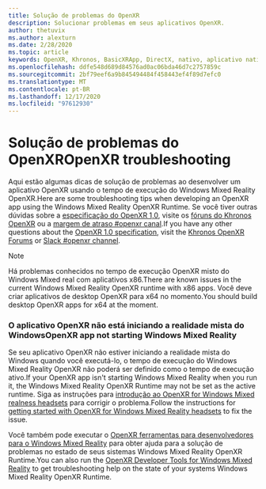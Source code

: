```yaml
---
title: Solução de problemas do OpenXR
description: Solucionar problemas em seus aplicativos OpenXR.
author: thetuvix
ms.author: alexturn
ms.date: 2/28/2020
ms.topic: article
keywords: OpenXR, Khronos, BasicXRApp, DirectX, nativo, aplicativo nativo, mecanismo personalizado, middleware, solução de problemas
ms.openlocfilehash: ddfe548d689d84576ad0ac06bda46d7c2757859c
ms.sourcegitcommit: 2bf79eef6a9b845494484f458443ef4f89d7efc0
ms.translationtype: MT
ms.contentlocale: pt-BR
ms.lasthandoff: 12/17/2020
ms.locfileid: "97612930"
---
```

# <a name="openxr-troubleshooting"></a><span data-ttu-id="40b27-104">Solução de problemas do OpenXR</span><span class="sxs-lookup"><span data-stu-id="40b27-104">OpenXR troubleshooting</span></span>

<span data-ttu-id="40b27-105">Aqui estão algumas dicas de solução de problemas ao desenvolver um aplicativo OpenXR usando o tempo de execução do Windows Mixed Reality OpenXR.</span><span class="sxs-lookup"><span data-stu-id="40b27-105">Here are some troubleshooting tips when developing an OpenXR app using the Windows Mixed Reality OpenXR Runtime.</span></span>  <span data-ttu-id="40b27-106">Se você tiver outras dúvidas sobre a <a href="https://www.khronos.org/registry/OpenXR/specs/1.0/html/xrspec.html" target="_blank">especificação do OpenXR 1,0</a>, visite os <a href="https://community.khronos.org/c/openxr" target="_blank">fóruns do Khronos OpenXR</a> ou a <a href="https://khr.io/slack" target="_blank">margem de atraso #openxr canal</a>.</span><span class="sxs-lookup"><span data-stu-id="40b27-106">If you have any other questions about the <a href="https://www.khronos.org/registry/OpenXR/specs/1.0/html/xrspec.html" target="_blank">OpenXR 1.0 specification</a>, visit the <a href="https://community.khronos.org/c/openxr" target="_blank">Khronos OpenXR Forums</a> or <a href="https://khr.io/slack" target="_blank">Slack #openxr channel</a>.</span></span>

>[!NOTE]
><span data-ttu-id="40b27-107">Há problemas conhecidos no tempo de execução OpenXR misto do Windows Mixed real com aplicativos x86.</span><span class="sxs-lookup"><span data-stu-id="40b27-107">There are known issues in the current Windows Mixed Reality OpenXR runtime with x86 apps.</span></span>  <span data-ttu-id="40b27-108">Você deve criar aplicativos de desktop OpenXR para x64 no momento.</span><span class="sxs-lookup"><span data-stu-id="40b27-108">You should build desktop OpenXR apps for x64 at the moment.</span></span>

### <a name="openxr-app-not-starting-windows-mixed-reality"></a><span data-ttu-id="40b27-109">O aplicativo OpenXR não está iniciando a realidade mista do Windows</span><span class="sxs-lookup"><span data-stu-id="40b27-109">OpenXR app not starting Windows Mixed Reality</span></span>

<span data-ttu-id="40b27-110">Se seu aplicativo OpenXR não estiver iniciando a realidade mista do Windows quando você executá-lo, o tempo de execução do Windows Mixed Reality OpenXR não poderá ser definido como o tempo de execução ativo.</span><span class="sxs-lookup"><span data-stu-id="40b27-110">If your OpenXR app isn't starting Windows Mixed Reality when you run it, the Windows Mixed Reality OpenXR Runtime may not be set as the active runtime.</span></span> <span data-ttu-id="40b27-111">Siga as instruções para [introdução ao OpenXR for Windows Mixed realness headsets](openxr-getting-started.md#getting-started-with-openxr-for-windows-mixed-reality-headsets) para corrigir o problema.</span><span class="sxs-lookup"><span data-stu-id="40b27-111">Follow the instructions for [getting started with OpenXR for Windows Mixed Reality headsets](openxr-getting-started.md#getting-started-with-openxr-for-windows-mixed-reality-headsets) to fix the issue.</span></span>

<span data-ttu-id="40b27-112">Você também pode executar o [OpenXR ferramentas para desenvolvedores para o Windows Mixed Reality](openxr-getting-started.md#getting-the-openxr-developer-tools-for-windows-mixed-reality) para obter ajuda para a solução de problemas no estado de seus sistemas Windows Mixed Reality OpenXR Runtime.</span><span class="sxs-lookup"><span data-stu-id="40b27-112">You can also run the [OpenXR Developer Tools for Windows Mixed Reality](openxr-getting-started.md#getting-the-openxr-developer-tools-for-windows-mixed-reality) to get troubleshooting help on the state of your systems Windows Mixed Reality OpenXR Runtime.</span></span>